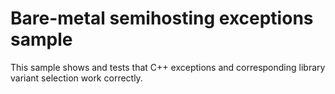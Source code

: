 # Bare-metal semihosting exceptions sample

This sample shows and tests that C++ exceptions and corresponding
library variant selection work correctly.
